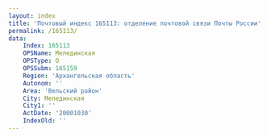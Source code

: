 ```yaml
---
layout: index
title: 'Почтовый индекс 165113: отделение почтовой связи Почты России'
permalink: /165113/
data:
    Index: 165113
    OPSName: Мелединская
    OPSType: О
    OPSSubm: 165159
    Region: 'Архангельская область'
    Autonom: ''
    Area: 'Вельский район'
    City: Мелединская
    City1: ''
    ActDate: '20001030'
    IndexOld: ''
---
```

